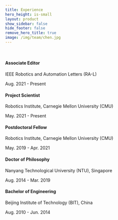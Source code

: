 ```yaml
---
title: Experience
hero_height: is-small
layout: product
show_sidebar: false
hide_footer: false
remove_hero_title: true
image: /img/team/chen.jpg
---
```

<br>

#### Associate Editor

IEEE Robotics and Automation Letters (RA-L)

Aug. 2021 - Present

#### Project Scientist

Robotics Institute, Carnegie Mellon University (CMU)

May. 2021 - Present

#### Postdoctoral Fellow

Robotics Institute, Carnegie Mellon University (CMU)

May. 2019 - Apr. 2021

#### Doctor of Philosophy

Nanyang Technological University (NTU), Singapore

Aug. 2014 - Mar. 2019


#### Bachelor of Engineering

Beijing Institute of Technology (BIT), China

Aug. 2010 - Jun. 2014
